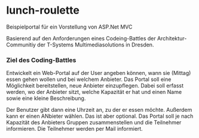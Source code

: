# lunch-roulette
Beispielportal für ein Vorstellung von ASP.Net MVC

Basierend auf den Anforderungen eines Codeing-Battles der Architektur-Communitiy der T-Systems Multimediasolutions in Dresden.

### Ziel des Coding-Battles
Entwickelt ein Web-Portal auf der User angeben können, wann sie (Mittag) essen gehen wollen und bei welchem Anbieter.
Das Portal soll eine Möglichkeit bereitstellen, neue Anbieter einzupflegen. Dabei soll erfasst werden, wo der Anbieter 
sitzt, welche Kapazität er hat und einen Name sowie eine kleine Beschreibung.

Der Benutzer gibt dann eine Uhrzeit an, zu der er essen möchte. Außerdem kann er einen ANbieter wählen. Das ist aber optional.
Das Portal soll je nach Kapazität des Anbieters Gruppen zusammenstellen und die Teilnehmer informieren. Die Teilnehmer werden 
per Mail informiert.
